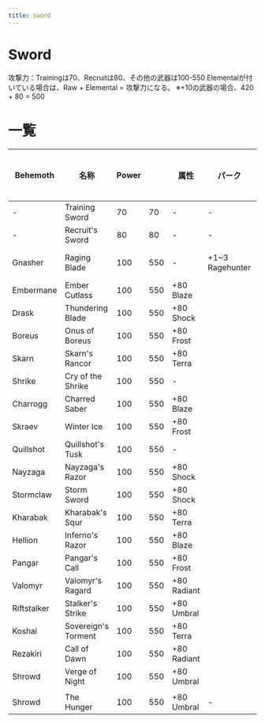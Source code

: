 ```yaml
---
title: sword
---
```

# Sword

攻撃力：Trainingは70、Recruitは80、その他の武器は100-550
Elementalが付いている場合は、Raw + Elemental = 攻撃力になる。
※+10の武器の場合、420 + 80 = 500

# 一覧
|  Behemoth   |        名称         | Power |     |    属性     |     パーク      | セルスロット | 固有効果 |
| ----------- | ------------------- | ----- | --- | ----------- | --------------- | ------------ | -------- |
| -           | Training Sword      | 70    | 70  | -           | -               |              |          |
| -           | Recruit's Sword     | 80    | 80  | -           | -               |              |          |
| Gnasher     | Raging Blade        | 100   | 550 | -           | +1~3 Ragehunter | Utility <br> / \ Defense             |          |
| Embermane   | Ember Cutlass       | 100   | 550 | +80 Blaze   |                 |              |          |
| Drask       | Thundering Blade    | 100   | 550 | +80 Shock   |                 |              |          |
| Boreus      | Onus of Boreus      | 100   | 550 | +80 Frost   |                 |              |          |
| Skarn       | Skarn's Rancor      | 100   | 550 | +80 Terra   |                 |              |          |
| Shrike      | Cry of the Shrike   | 100   | 550 | -           |                 |              |          |
| Charrogg    | Charred Saber       | 100   | 550 | +80 Blaze   |                 |              |          |
| Skraev      | Winter Ice          | 100   | 550 | +80 Frost   |                 |              |          |
| Quillshot   | Quillshot's Tusk    | 100   | 550 | -           |                 |              |          |
| Nayzaga     | Nayzaga's Razor     | 100   | 550 | +80 Shock   |                 |              |          |
| Stormclaw   | Storm Sword         | 100   | 550 | +80 Shock   |                 |              |          |
| Kharabak    | Kharabak's Squr     | 100   | 550 | +80 Terra   |                 |              |          |
| Hellion     | Inferno's Razor     | 100   | 550 | +80 Blaze   |                 |              |          |
| Pangar      | Pangar's Call       | 100   | 550 | +80 Frost   |                 |              |          |
| Valomyr     | Valomyr's Ragard    | 100   | 550 | +80 Radiant |                 |              |          |
| Riftstalker | Stalker's Strike    | 100   | 550 | +80 Umbral  |                 |              |          |
| Koshai      | Sovereign's Torment | 100   | 550 | +80 Terra   |                 |              |          |
| Rezakiri    | Call of Dawn        | 100   | 550 | +80 Radiant |                 |              |          |
| Shrowd      | Verge of Night      | 100   | 550 | +80 Umbral  |                 |              |          |
|             |                     |       |     |             |                 |              |          |
| Shrowd      | The Hunger          | 100   | 550 | +80 Umbral  | -               |              |          |

